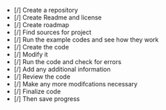 - [/] Create a repository
- [/] Create Readme and license
- [/] Create roadmap
- [/] Find sources for project
- [/] Run the example codes and see how they work
- [/] Create the code
- [/] Modify it
- [/] Run the code and check for errors
- [/] Add any additional information
- [/] Review the code
- [/] Make any more modifcations necessary
- [/] Finalize code
- [/] Then save progress 
